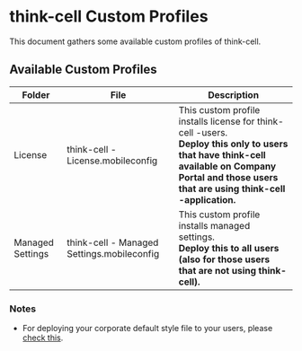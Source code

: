 # think-cell Custom Profiles
This document gathers some available custom profiles of think-cell.


## Available Custom Profiles
| Folder | File | Description |
| ----------- | ----------- | ----------- |
| License| think-cell - License.mobileconfig | This custom profile installs license for think-cell -users.<br> **Deploy this only to users that have think-cell available on Company Portal and those users that are using think-cell -application.** |
| Managed Settings | think-cell - Managed Settings.mobileconfig | This custom profile installs managed settings.<br> **Deploy this to all users (also for those users that are not using think-cell).**|

### Notes
- For deploying your corporate default style file to your users, please [check this](https://github.com/microsoft/shell-intune-samples/tree/master/macOS/Apps/think-cell).